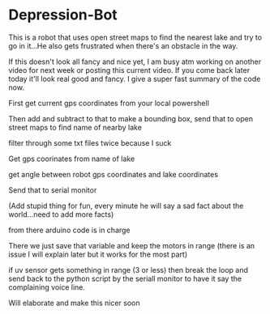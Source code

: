 # Depression-Bot
This is a robot that uses open street maps to find the nearest lake and try to go in it...He also gets frustrated when there's an obstacle in the way.

If this doesn't look all fancy and nice yet, I am busy atm working on another video for next week or posting this current video. If you come back later today it'll look real good and fancy. I give a super fast summary of the code now.

First get current gps coordinates from your local powershell

Then add and subtract to that to make a bounding box, send that to open street maps to find name of nearby lake

filter through some txt files twice because I suck

Get gps coorinates from name of lake

get angle between robot gps coordinates and lake coordinates

Send that to serial monitor 

(Add stupid thing for fun, every minute he will say a sad fact about the world...need to add more facts)

from there arduino code is in charge

There we just save that variable and keep the motors in range (there is an issue I will explain later but it works for the most part)

if uv sensor gets something in range (3 or less) then break the loop and send back to the python script by the seriall monitor to have it say the complaining voice line.

Will elaborate and make this nicer soon


